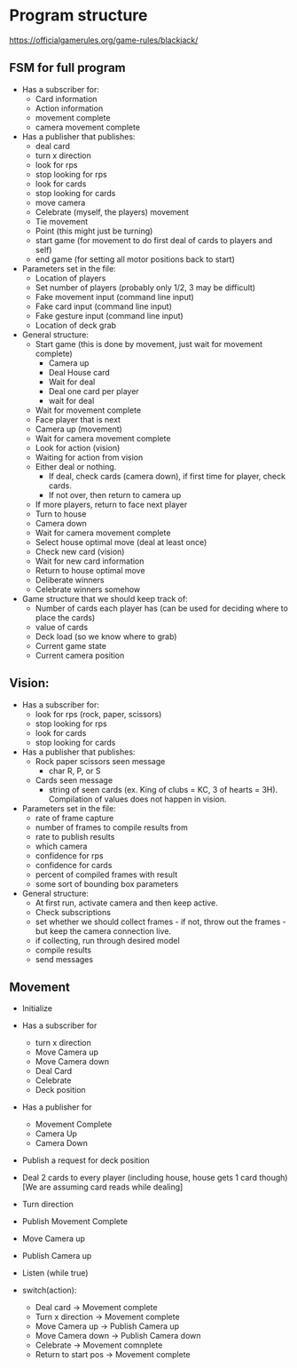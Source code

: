 # Program structure

https://officialgamerules.org/game-rules/blackjack/

## FSM for full program
- Has a subscriber for:
  - Card information
  - Action information
  - movement complete
  - camera movement complete
- Has a publisher that publishes:
  - deal card
  - turn x direction
  - look for rps
  - stop looking for rps
  - look for cards
  - stop looking for cards
  - move camera
  - Celebrate (myself, the players) movement
  - Tie movement
  - Point (this might just be turning)
  - start game (for movement to do first deal of cards to players and self)
  - end game (for setting all motor positions back to start)
- Parameters set in the file:
  - Location of players
  - Set number of players (probably only 1/2, 3 may be difficult)
  - Fake movement input (command line input)
  - Fake card input (command line input)
  - Fake gesture input (command line input)
  - Location of deck grab
- General structure:
  - Start game (this is done by movement, just wait for movement complete)
    - Camera up
    - Deal House card
    - Wait for deal
    - Deal one card per player
    - wait for deal
  - Wait for movement complete
  - Face player that is next
  - Camera up (movement)
  - Wait for camera movement complete
  - Look for action (vision)
  - Waiting for action from vision
  - Either deal or nothing. 
    - If deal, check cards (camera down), if first time for player, check cards. 
    - If not over, then return to camera up
  - If more players, return to face next player
  - Turn to house
  - Camera down
  - Wait for camera movement complete
  - Select house optimal move (deal at least once)
  - Check new card (vision)
  - Wait for new card information
  - Return to house optimal move
  - Deliberate winners
  - Celebrate winners somehow
- Game structure that we should keep track of:
  - Number of cards each player has (can be used for deciding where to place the cards)
  - value of cards
  - Deck load (so we know where to grab)
  - Current game state
  - Current camera position


## Vision:
- Has a subscriber for:
  - look for rps (rock, paper, scissors)
  - stop looking for rps
  - look for cards
  - stop looking for cards
- Has a publisher that publishes:
  - Rock paper scissors seen message
    - char R, P, or S
  - Cards seen message
    - string of seen cards (ex. King of clubs = KC, 3 of hearts = 3H). Compilation of values does not happen in vision.
- Parameters set in the file:
  - rate of frame capture
  - number of frames to compile results from
  - rate to publish results
  - which camera
  - confidence for rps
  - confidence for cards
  - percent of compiled frames with result
  - some sort of bounding box parameters
- General structure:
  - At first run, activate camera and then keep active.
  - Check subscriptions
  - set whether we should collect frames - if not, throw out the frames - but keep the camera connection live.
  - if collecting, run through desired model
  - compile results
  - send messages


## Movement
- Initialize
- Has a subscriber for
  - turn x direction
  - Move Camera up
  - Move Camera down
  - Deal Card
  - Celebrate
  - Deck position
  
- Has a publisher for
  - Movement Complete
  - Camera Up
  - Camera Down
    
- Publish a request for deck position
- Deal 2 cards to every player (including house, house gets 1 card though) [We are assuming card reads while dealing]
- Turn direction
- Publish Movement Complete
- Move Camera up
- Publish Camera up
- Listen (while true)
- switch(action):
  - Deal card -> Movement complete
  - Turn x direction -> Movement complete
  - Move Camera up -> Publish Camera up
  - Move Camera down -> Publish Camera down
  - Celebrate -> Movement comnplete
  - Return to start pos -> Movement complete
